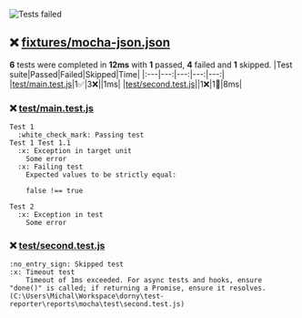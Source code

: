 ![Tests failed](https://img.shields.io/badge/tests-1%20passed%2C%204%20failed%2C%201%20skipped-critical)
## :x: <a id="user-content-r0" href="#r0">fixtures/mocha-json.json</a>
**6** tests were completed in **12ms** with **1** passed, **4** failed and **1** skipped.
|Test suite|Passed|Failed|Skipped|Time|
|:---|---:|---:|---:|---:|
|[test/main.test.js](#r0s0)|1:white_check_mark:|3:x:||1ms|
|[test/second.test.js](#r0s1)||1:x:|1:no_entry_sign:|8ms|
### :x: <a id="user-content-r0s0" href="#r0s0">test/main.test.js</a>
```
Test 1
  :white_check_mark: Passing test
Test 1 Test 1.1
  :x: Exception in target unit
	Some error
  :x: Failing test
	Expected values to be strictly equal:
	
	false !== true
	
Test 2
  :x: Exception in test
	Some error
```
### :x: <a id="user-content-r0s1" href="#r0s1">test/second.test.js</a>
```
:no_entry_sign: Skipped test
:x: Timeout test
	Timeout of 1ms exceeded. For async tests and hooks, ensure "done()" is called; if returning a Promise, ensure it resolves. (C:\Users\Michal\Workspace\dorny\test-reporter\reports\mocha\test\second.test.js)
```